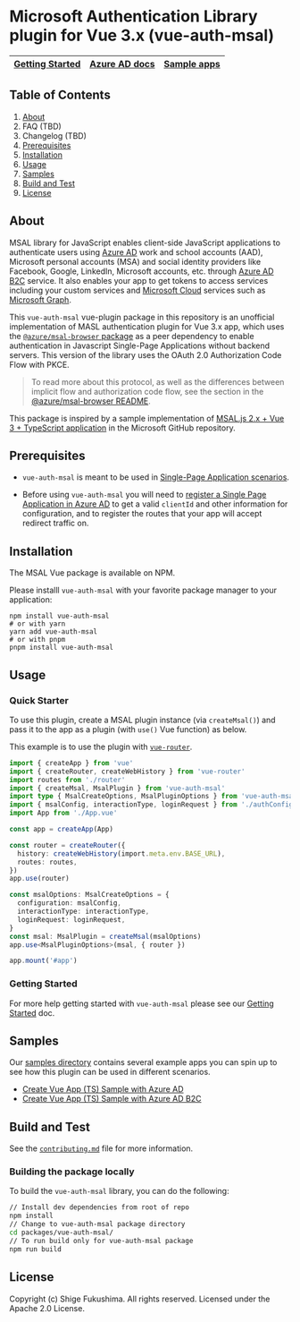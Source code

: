 # Microsoft Authentication Library plugin for Vue 3.x (vue-auth-msal)

| [Getting Started](https://github.com/shigeyf/msal-vue/tree/main/docs/getting-started.md) | [Azure AD docs](https://aka.ms/aaddevv2) | [Sample apps](https://github.com/shigeyf/msal-vue/tree/main/samples) |
| ---------------------------------------------------------------------------------------- | ---------------------------------------- | -------------------------------------------------------------------- |

## Table of Contents

1. [About](#about)
1. FAQ (TBD)
1. Changelog (TBD)
1. [Prerequisites](#prerequisites)
1. [Installation](#installation)
1. [Usage](#usage)
1. [Samples](#samples)
1. [Build and Test](#build-and-test)
1. [License](#license)

## About

MSAL library for JavaScript enables client-side JavaScript applications to authenticate users using [Azure AD](https://docs.microsoft.com/azure/active-directory/develop/v2-overview) work and school accounts (AAD), Microsoft personal accounts (MSA) and social identity providers like Facebook, Google, LinkedIn, Microsoft accounts, etc. through [Azure AD B2C](https://docs.microsoft.com/azure/active-directory-b2c/active-directory-b2c-overview#identity-providers) service. It also enables your app to get tokens to access services including your custom services and [Microsoft Cloud](https://www.microsoft.com/enterprise) services such as [Microsoft Graph](https://graph.microsoft.io).

This `vue-auth-msal` vue-plugin package in this repository is an unofficial implementation of MASL authentication plugin for Vue 3.x app, which uses the [`@azure/msal-browser` package](https://github.com/AzureAD/microsoft-authentication-library-for-js/tree/dev/lib/msal-browser) as a peer dependency to enable authentication in Javascript Single-Page Applications without backend servers. This version of the library uses the OAuth 2.0 Authorization Code Flow with PKCE.

> To read more about this protocol, as well as the differences between implicit flow and authorization code flow, see the section in the [@azure/msal-browser README](https://github.com/AzureAD/microsoft-authentication-library-for-js/blob/dev/lib/msal-browser/README.md#implicit-flow-vs-authorization-code-flow-with-pkce).

This package is inspired by a sample implementation of [MSAL.js 2.x + Vue 3 + TypeScript application](https://github.com/AzureAD/microsoft-authentication-library-for-js/tree/dev/samples/msal-browser-samples/vue3-sample-app) in the Microsoft GitHub repository.

## Prerequisites

- `vue-auth-msal` is meant to be used in [Single-Page Application scenarios](https://docs.microsoft.com/azure/active-directory/develop/scenario-spa-overview).

- Before using `vue-auth-msal` you will need to [register a Single Page Application in Azure AD](https://docs.microsoft.com/en-us/azure/active-directory/develop/scenario-spa-app-registration) to get a valid `clientId` and other information for configuration, and to register the routes that your app will accept redirect traffic on.

## Installation

The MSAL Vue package is available on NPM.

Please installl `vue-auth-msal` with your favorite package manager to your application:

```shell script
npm install vue-auth-msal
# or with yarn
yarn add vue-auth-msal
# or with pnpm
pnpm install vue-auth-msal
```

## Usage

### Quick Starter

To use this plugin, create a MSAL plugin instance (via `createMsal()`) and
pass it to the app as a plugin (with `use()` Vue function) as below.

This example is to use the plugin with [`vue-router`](https://github.com/vuejs/router).

```ts
import { createApp } from 'vue'
import { createRouter, createWebHistory } from 'vue-router'
import routes from './router'
import { createMsal, MsalPlugin } from 'vue-auth-msal'
import type { MsalCreateOptions, MsalPluginOptions } from 'vue-auth-msal'
import { msalConfig, interactionType, loginRequest } from './authConfig' // Your MSAL config file
import App from './App.vue'

const app = createApp(App)

const router = createRouter({
  history: createWebHistory(import.meta.env.BASE_URL),
  routes: routes,
})
app.use(router)

const msalOptions: MsalCreateOptions = {
  configuration: msalConfig,
  interactionType: interactionType,
  loginRequest: loginRequest,
}
const msal: MsalPlugin = createMsal(msalOptions)
app.use<MsalPluginOptions>(msal, { router })

app.mount('#app')
```

### Getting Started

For more help getting started with `vue-auth-msal` please see our [Getting Started](https://github.com/shigeyf/msal-vue/tree/main/docs/getting-started.md) doc.

## Samples

Our [samples directory](./samples/) contains several example apps you can spin up to see how this plugin can be used in different scenarios.

- [Create Vue App (TS) Sample with Azure AD](https://github.com/shigeyf/msal-vue/tree/main/samples/vue3-vuetify-msal)
- [Create Vue App (TS) Sample with Azure AD B2C](https://github.com/shigeyf/msal-vue/tree/main/samples/vue3-vuetify-msal-b2c)

## Build and Test

See the [`contributing.md`](https://github.com/shigeyf/msal-vue/tree/main/docs/contributing.md) file for more information.

### Building the package locally

To build the `vue-auth-msal` library, you can do the following:

```bash
// Install dev dependencies from root of repo
npm install
// Change to vue-auth-msal package directory
cd packages/vue-auth-msal/
// To run build only for vue-auth-msal package
npm run build
```

## License

Copyright (c) Shige Fukushima. All rights reserved. Licensed under the Apache 2.0 License.
